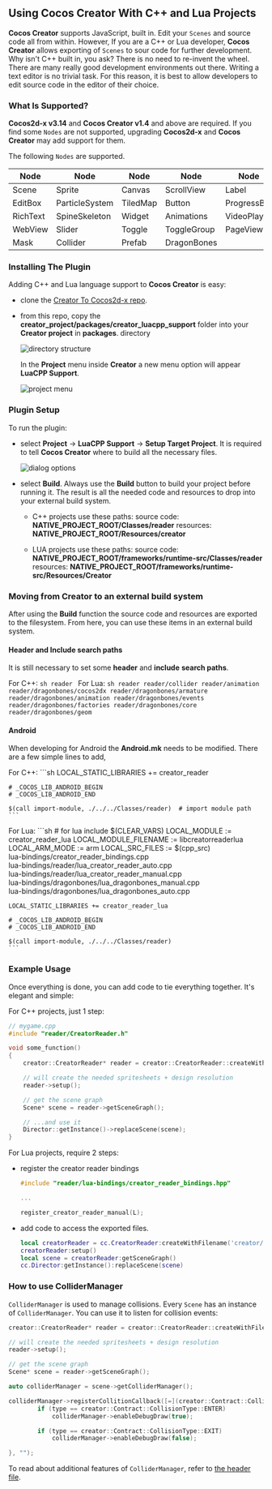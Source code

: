 ## Using Cocos Creator With C++ and Lua Projects
__Cocos Creator__ supports JavaScript, built in. Edit your `Scenes` and source code all from within. However, If you are a C++ or Lua developer, __Cocos Creator__ allows exporting of `Scenes` to sour code for further development. Why isn't C++ built in, you ask? There is no need to re-invent the wheel. There are many really good development environments out there. Writing a text editor is no trivial task. For this reason, it is best to allow developers to edit source code in the editor of their choice.

### What Is Supported?
__Cocos2d-x v3.14__ and __Cocos Creator v1.4__ and above are required. If you find some `Nodes` are not supported, upgrading __Cocos2d-x__ and __Cocos Creator__ may add support for them.

The following `Nodes` are supported.

Node | Node | Node | Node | Node
--- | --- | --- | --- | ---
Scene | Sprite | Canvas | ScrollView | Label
EditBox | ParticleSystem | TiledMap | Button | ProgressBar
RichText | SpineSkeleton | Widget | Animations | VideoPlayer
WebView | Slider | Toggle | ToggleGroup | PageView
Mask | Collider | Prefab | DragonBones

### Installing The Plugin
Adding C++ and Lua language support to __Cocos Creator__ is easy:

* clone the [Creator To Cocos2d-x repo](https://github.com/cocos2d/creator_to_cocos2dx).
* from this repo, copy the __creator_project/packages/creator_luacpp_support__ folder into your __Creator project__ in __packages__. directory

    ![](creator_to_cocos2dx-img/folder_structure.png "directory structure")

    In the __Project__ menu inside __Creator__ a new menu option will appear __LuaCPP Support__.

    ![](creator_to_cocos2dx-img/project_menu.png "project menu")

### Plugin Setup
To run the plugin:

* select __Project__ -> __LuaCPP Support__ -> __Setup Target Project__. It is required to tell __Cocos Creator__ where to build all the necessary files.

    ![](creator_to_cocos2dx-img/dialog_options.png "dialog options")

* select __Build__. Always use the __Build__ button to build your project before running it. The result is all the needed code and resources to drop into your external build system.

  * C++ projects use these paths:
    source code: __NATIVE_PROJECT_ROOT/Classes/reader__
    resources: __NATIVE_PROJECT_ROOT/Resources/creator__

  * LUA projects use these paths:
    source code: __NATIVE_PROJECT_ROOT/frameworks/runtime-src/Classes/reader__
    resources: __NATIVE_PROJECT_ROOT/frameworks/runtime-src/Resources/Creator__

### Moving from Creator to an external build system
After using the __Build__ function the source code and resources are exported to the filesystem. From here, you can use these items in an external build system.

#### Header and Include search paths
It is still necessary to set some __header__ and __include__ __search paths__.

  For C++:
    ```sh
    reader
    ```
  For Lua:
    ```sh
    reader
    reader/collider
    reader/animation
    reader/dragonbones/cocos2dx
    reader/dragonbones/armature
    reader/dragonbones/animation
    reader/dragonbones/events
    reader/dragonbones/factories
    reader/dragonbones/core
    reader/dragonbones/geom
    ```

#### Android
When developing for Android the __Android.mk__ needs to be modified. There are a few simple lines to add,

  For C++:
    ```sh
    LOCAL_STATIC_LIBRARIES += creator_reader

    # _COCOS_LIB_ANDROID_BEGIN
    # _COCOS_LIB_ANDROID_END

    $(call import-module, ./../../Classes/reader)  # import module path
    ```

  For Lua:
    ```sh
    # for lua
    include $(CLEAR_VARS)
    LOCAL_MODULE := creator_reader_lua
    LOCAL_MODULE_FILENAME := libcreatorreaderlua
    LOCAL_ARM_MODE := arm
    LOCAL_SRC_FILES := $(cpp_src) \
    lua-bindings/creator_reader_bindings.cpp \
    lua-bindings/reader/lua_creator_reader_auto.cpp \
    lua-bindings/reader/lua_creator_reader_manual.cpp \
    lua-bindings/dragonbones/lua_dragonbones_manual.cpp \
    lua-bindings/dragonbones/lua_dragonbones_auto.cpp

    LOCAL_STATIC_LIBRARIES += creator_reader_lua

    # _COCOS_LIB_ANDROID_BEGIN
    # _COCOS_LIB_ANDROID_END

    $(call import-module, ./../../Classes/reader)
    ```

### Example Usage
Once everything is done, you can add code to tie everything together. It's elegant and simple:

For C++ projects, just 1 step:
```cpp
// mygame.cpp
#include "reader/CreatorReader.h"

void some_function()
{
    creator::CreatorReader* reader = creator::CreatorReader::createWithFilename("creator/CreatorSprites.ccreator");

    // will create the needed spritesheets + design resolution
    reader->setup();

    // get the scene graph
    Scene* scene = reader->getSceneGraph();

    // ...and use it
    Director::getInstance()->replaceScene(scene);
}
```

For Lua projects, require 2 steps:

  * register the creator reader bindings
    ```cpp
    #include "reader/lua-bindings/creator_reader_bindings.hpp"

    ...

    register_creator_reader_manual(L);
    ```

  * add code to access the exported files.
    ```lua
    local creatorReader = cc.CreatorReader:createWithFilename('creator/CreatorSprites.ccreator')
    creatorReader:setup()
    local scene = creatorReader:getSceneGraph()
    cc.Director:getInstance():replaceScene(scene)
    ```

### How to use ColliderManager
`ColliderManager` is used to manage collisions. Every `Scene` has an instance of `ColliderManager`. You can use it to listen for collision events:

```c++
creator::CreatorReader* reader = creator::CreatorReader::createWithFilename("creator/CreatorSprites.ccreator");

// will create the needed spritesheets + design resolution
reader->setup();

// get the scene graph
Scene* scene = reader->getSceneGraph();

auto colliderManager = scene->getColliderManager();

colliderManager->registerCollitionCallback([=](creator::Contract::CollisionType type, creator::Collider* collider1, creator::Collider* collider2) {
        if (type == creator::Contract::CollisionType::ENTER)
            colliderManager->enableDebugDraw(true);

        if (type == creator::Contract::CollisionType::EXIT)
            colliderManager->enableDebugDraw(false);

}, "");
```
To read about additional features of `ColliderManager`, refer to [the header file](https://github.com/cocos2d/creator_to_cocos2dx/tree/master/creator_project/packages/creator-luacpp-support/reader/collider/ColliderManager.h).
